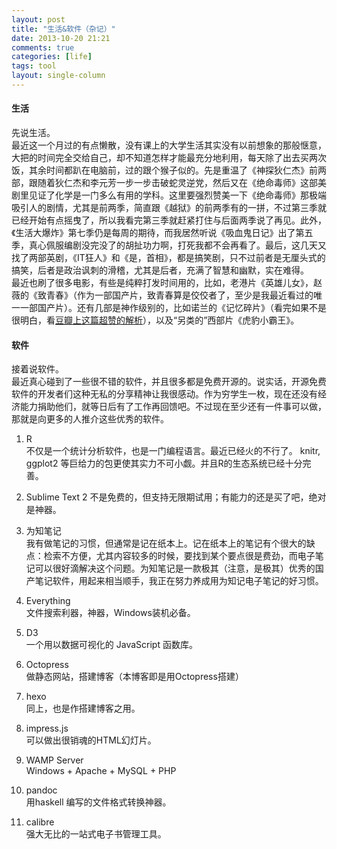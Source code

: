 ```yaml
---
layout: post
title: "生活&软件（杂记）"
date: 2013-10-20 21:21
comments: true
categories: [life]
tags: tool
layout: single-column
---
```


#### 生活  
先说生活。  
最近这一个月过的有点懒散<!--more-->，没有课上的大学生活其实没有以前想象的那般惬意，大把的时间完全交给自己，却不知道怎样才能最充分地利用，每天除了出去买两次饭，其余时间都趴在电脑前，过的跟个猴子似的。先是重温了《神探狄仁杰》前两部，跟随着狄仁杰和李元芳一步一步击破蛇灵逆党，然后又在《绝命毒师》这部美剧里见证了化学是一门多么有用的学科。这里要强烈赞美一下《绝命毒师》那极端吸引人的剧情，尤其是前两季，简直跟《越狱》的前两季有的一拼，不过第三季就已经开始有点摇曳了，所以我看完第三季就赶紧打住与后面两季说了再见。此外，《生活大爆炸》第七季仍是每周的期待，而我居然听说《吸血鬼日记》出了第五季，真心佩服编剧没完没了的胡扯功力啊，打死我都不会再看了。最后，这几天又找了两部英剧，《IT狂人》和《是，首相》，都是搞笑剧，只不过前者是无厘头式的搞笑，后者是政治讽刺的滑稽，尤其是后者，充满了智慧和幽默，实在难得。   
最近也刷了很多电影，有些是纯粹打发时间用的，比如，老港片《英雄儿女》，赵薇的《致青春》（作为一部国产片，致青春算是佼佼者了，至少是我最近看过的唯一一部国产片）。还有几部是神作级别的，比如诺兰的《记忆碎片》（看完如果不是很明白，看[豆瓣上这篇超赞的解析](http://movie.douban.com/review/1096945/)），以及“另类的”西部片《虎豹小霸王》。   

#### 软件  
接着说软件。  
最近真心碰到了一些很不错的软件，并且很多都是免费开源的。说实话，开源免费软件的开发者们这种无私的分享精神让我很感动。作为穷学生一枚，现在还没有经济能力捐助他们，就等日后有了工作再回馈吧。不过现在至少还有一件事可以做，那就是向更多的人推介这些优秀的软件。  

1. R   
不仅是一个统计分析软件，也是一门编程语言。最近已经火的不行了。 knitr, ggplot2 等巨给力的包更使其实力不可小觑。并且R的生态系统已经十分完善。   

2. Sublime Text 2  不是免费的，但支持无限期试用；有能力的还是买了吧，绝对是神器。  

3. 为知笔记  
我有做笔记的习惯，但通常是记在纸本上。记在纸本上的笔记有个很大的缺点：检索不方便，尤其内容较多的时候，要找到某个要点很是费劲，而电子笔记可以很好滴解决这个问题。为知笔记是一款极其（注意，是极其）优秀的国产笔记软件，用起来相当顺手，我正在努力养成用为知记电子笔记的好习惯。  

4. Everything  
文件搜索利器，神器，Windows装机必备。  

5. D3  
一个用以数据可视化的 JavaScript 函数库。  

6. Octopress  
做静态网站，搭建博客（本博客即是用Octopress搭建）  

7. hexo  
同上，也是作搭建博客之用。  

8. impress.js  
可以做出很销魂的HTML幻灯片。  

9. WAMP Server  
Windows + Apache + MySQL + PHP   

10. pandoc  
用haskell 编写的文件格式转换神器。    

11. calibre  
强大无比的一站式电子书管理工具。   
